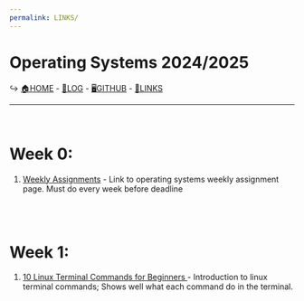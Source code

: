 ```yaml
---
permalink: LINKS/
---
```


# Operating Systems 2024/2025
↪ [🏠HOME](https://wuyu0107.github.io/os242/) - [📃LOG](https://wuyu0107.github.io/os242/TXT/mylog.txt) - [🖥️GITHUB](https://github.com/wuyu0107/os242) - [🔗LINKS](https://wuyu0107.github.io/os242/LINKS/)
***

<br>

# Week 0:
1. [Weekly Assignments](https://demos.vlsm.org/#idx000) - Link to operating systems weekly assignment page. Must do every week before deadline
   
<br>
<br>
 
# Week 1: 
1. [10 Linux Terminal Commands for Beginners ](https://youtu.be/CpTfQ-q6MPU?si=8BKYeHrevXDtUzZ2) - Introduction to linux terminal commands; Shows well what each command do in the terminal.

